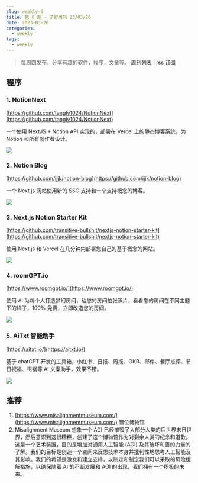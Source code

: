 ```yaml
---
slug: weekly-6
title: 第 6 期 - 子舒周刊 23/03/26
date: 2023-03-26
categories:
  - weekly
tags:
  - weekly
---
```


> 每周四发布，分享有趣的软件，程序，文章等。 [周刊列表](/categories/周刊/) | [rss 订阅](/categories/周刊/index.xml)

## 程序

### 1. NotionNext

[https://github.com/tangly1024/NotionNext](https://github.com/tangly1024/NotionNext)

一个使用 NextJS + Notion API 实现的，部署在 Vercel 上的静态博客系统。为 Notion 和所有创作者设计。

![](https://user-images.githubusercontent.com/65840178/224586403-2e39885c-17df-4cb2-bd12-7b4cde787db0.png)

### 2. Notion Blog

[https://github.com/ijjk/notion-blog](https://github.com/ijjk/notion-blog)

一个 Next.js 网站使用新的 SSG 支持和一个支持概念的博客。

![](https://user-images.githubusercontent.com/65840178/224586538-2d8b47f8-87e5-4781-82b5-d5e687ced921.png)

### 3. Next.js Notion Starter Kit

[https://github.com/transitive-bullshit/nextjs-notion-starter-kit](https://github.com/transitive-bullshit/nextjs-notion-starter-kit)

使用 Next.js 和 Vercel 在几分钟内部署您自己的基于概念的网站。

![](https://user-images.githubusercontent.com/65840178/224586576-a946c7a6-bb3a-40a2-82c9-b638291b102b.png)

### 4. roomGPT.io

[https://www.roomgpt.io/](https://www.roomgpt.io/)

使用 AI 为每个人打造梦幻房间，给您的房间拍张照片，看看您的房间在不同主题下的样子，100% 免费，立即改造您的房间。

![](https://user-images.githubusercontent.com/65840178/224688392-ed10378f-61d7-4b20-b85c-0d6877f2864b.png)

### 5. AiTxt 智能助手

[https://aitxt.io/](https://aitxt.io/)

基于 chatGPT 开发的工具箱，小红书、日报、周报、OKR、邮件、餐厅点评、节日祝福、甩锅等 Ai 文案助手，效果不错。

![](https://lovezsh.notion.site/image/https%3A%2F%2Fs3-us-west-2.amazonaws.com%2Fsecure.notion-static.com%2Fa4500c88-accb-4ae9-b1e3-712f570411eb%2FUntitled.png?table=block&amp;id=380886f6-ace7-4ce9-b196-a16aafc25ccb&amp;spaceId=a9c4a6f2-bae6-4ad1-9cee-1d02d7bf4f2f&amp;width=2000&amp;userId=&amp;cache=v2)

## 推荐

1.  [https://www.misalignmentmuseum.com/](https://www.misalignmentmuseum.com/) 错位博物馆
2.  Misalignment Museum 想象一个 AGI 已经摧毁了大部分人类的后世界末日世界，然后意识到这很糟糕，创建了这个博物馆作为对剩余人类的纪念和道歉。这是一个艺术装置，目的是增加对通用人工智能 (AGI) 及其破坏和善的力量的了解。我们的目标是创造一个空间来反思技术本身并批判性地思考人工智能及其影响。我们的希望是激发和建立支持，以制定和制定我们可以采取的风险缓解措施，以确保随着 AI 的不断发展和 AGI 的出现，我们拥有一个积极的未来。